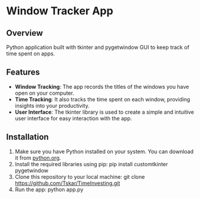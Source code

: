# Window Tracker App

## Overview
Python application built with tkinter and pygetwindow GUI to keep track of time spent on apps.

## Features
- **Window Tracking**: The app records the titles of the windows you have open on your computer.
- **Time Tracking**: It also tracks the time spent on each window, providing insights into your productivity.
- **User Interface**: The tkinter library is used to create a simple and intuitive user interface for easy interaction with the app.

## Installation
1. Make sure you have Python installed on your system. You can download it from [python.org](https://www.python.org/).
2. Install the required libraries using pip: pip install customtkinter pygetwindow
3. Clone this repository to your local machine: git clone https://github.com/Tskar/TimeInvesting.git
4. Run the app: python app.py
